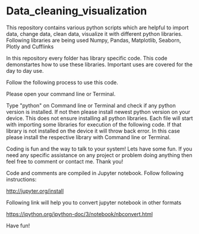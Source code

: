 # Data_cleaning_visualization
This repository contains various python scripts which are helpful to import data, change data, clean data, visualize it with different python libraries. Following libraries are being used Numpy, Pandas, Matplotlib, Seaborn, Plotly and Cufflinks 

In this repository every folder has library specific code. This code demonstartes how to use these libraries. Important uses are covered for the day to day use. 

Follow the following process to use this code. 

Please open your command line or Terminal.

Type "python" on Command line or Terminal and check if any python version is installed. If not then please install newest python version on your device. This does not ensure installing all python libraries. Each file will start with importing some libraries 
for execution of the following code. If that library is not installed on the device it will throw back error. In this case please install the respective library with Command line or Terminal. 

Coding is fun and the way to talk to your system! Lets have some fun. If you need any specific assistance on any project or problem 
doing anything then feel free to comment or contact me. Thank you!

Code and comments are compiled in Jupyter notebook. Follow following instructions:

http://jupyter.org/install

Following link will help you to convert jupyter notebook in other formats

https://ipython.org/ipython-doc/3/notebook/nbconvert.html

Have fun!
